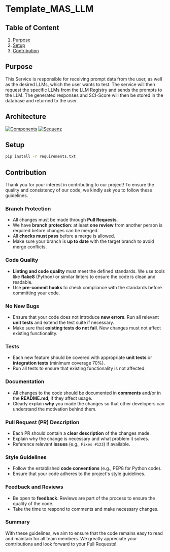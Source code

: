 # Template_MAS_LLM

## Table of Content
1. [Purpose](#purpose)
2. [Setup](#setup)
3. [Contribution](#contribution)

## Purpose

This Service is responsible for receiving prompt data from the user, as well as the desired LLMs, which the user wants to test. The service will then request the specific LLMs from the LLM Registry and sends the prompts to the LLM. The generated responses and SCI-Score will then be stored in the database and returned to the user.

## Architecture

[![Components](https://tinyurl.com/2byr89os)](https://tinyurl.com/2byr89os)<!--![Components](./docs/architecture/overview.puml)-->
[![Sequenz](https://tinyurl.com/2b8mjtvk)](https://tinyurl.com/2b8mjtvk)<!--![Sequenz](./docs/architecture/sequenz.puml)-->

## Setup

```sh
pip install -r requirements.txt
```

## Contribution

Thank you for your interest in contributing to our project! To ensure the quality and consistency of our code, we kindly ask you to follow these guidelines.

### Branch Protection

- All changes must be made through **Pull Requests**.
- We have **branch protection**: at least **one review** from another person is required before changes can be merged.
- All **checks must pass** before a merge is allowed.
- Make sure your branch is **up to date** with the target branch to avoid merge conflicts.

### Code Quality

- **Linting and code quality** must meet the defined standards. We use tools like **flake8** (Python) or similar linters to ensure the code is clean and readable.
- Use **pre-commit hooks** to check compliance with the standards before committing your code.

### No New Bugs

- Ensure that your code does not introduce **new errors**. Run all relevant **unit tests** and extend the test suite if necessary.
- Make sure that **existing tests do not fail**. New changes must not affect existing functionality.

### Tests

- Each new feature should be covered with appropriate **unit tests** or **integration tests** (minimum coverage 70%).
- Run all tests to ensure that existing functionality is not affected.

### Documentation

- All changes to the code should be documented in **comments** and/or in the **README.md**, if they affect usage.
- Clearly explain **why** you made the changes so that other developers can understand the motivation behind them.

### Pull Request (PR) Description

- Each PR should contain a **clear description** of the changes made.
- Explain why the change is necessary and what problem it solves.
- Reference relevant **issues** (e.g., `Fixes #123`) if available.

### Style Guidelines

- Follow the established **code conventions** (e.g., PEP8 for Python code).
- Ensure that your code adheres to the project's style guidelines.

### Feedback and Reviews

- Be open to **feedback**. Reviews are part of the process to ensure the quality of the code.
- Take the time to respond to comments and make necessary changes.

### Summary

With these guidelines, we aim to ensure that the code remains easy to read and maintain for all team members. We greatly appreciate your contributions and look forward to your Pull Requests!